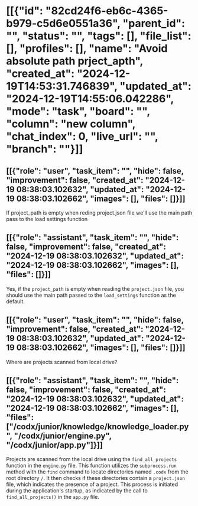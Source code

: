 # [[{"id": "82cd24f6-eb6c-4365-b979-c5d6e0551a36", "parent_id": "", "status": "", "tags": [], "file_list": [], "profiles": [], "name": "Avoid absolute path prject_apth", "created_at": "2024-12-19T14:53:31.746839", "updated_at": "2024-12-19T14:55:06.042286", "mode": "task", "board": "", "column": "new column", "chat_index": 0, "live_url": "", "branch": ""}]]
## [[{"role": "user", "task_item": "", "hide": false, "improvement": false, "created_at": "2024-12-19 08:38:03.102632", "updated_at": "2024-12-19 08:38:03.102662", "images": [], "files": []}]]
If project_path is empty when reding project.json file we'll use the main path pass to the load settings function
## [[{"role": "assistant", "task_item": "", "hide": false, "improvement": false, "created_at": "2024-12-19 08:38:03.102632", "updated_at": "2024-12-19 08:38:03.102662", "images": [], "files": []}]]
Yes, if the `project_path` is empty when reading the `project.json` file, you should use the main path passed to the `load_settings` function as the default.
## [[{"role": "user", "task_item": "", "hide": false, "improvement": false, "created_at": "2024-12-19 08:38:03.102632", "updated_at": "2024-12-19 08:38:03.102662", "images": [], "files": []}]]
Where are projects scanned from local drive?
## [[{"role": "assistant", "task_item": "", "hide": false, "improvement": false, "created_at": "2024-12-19 08:38:03.102632", "updated_at": "2024-12-19 08:38:03.102662", "images": [], "files": ["/codx/junior/knowledge/knowledge_loader.py", "/codx/junior/engine.py", "/codx/junior/app.py"]}]]
Projects are scanned from the local drive using the `find_all_projects` function in the `engine.py` file. This function utilizes the `subprocess.run` method with the `find` command to locate directories named `.codx` from the root directory `/`. It then checks if these directories contain a `project.json` file, which indicates the presence of a project. This process is initiated during the application's startup, as indicated by the call to `find_all_projects()` in the `app.py` file.